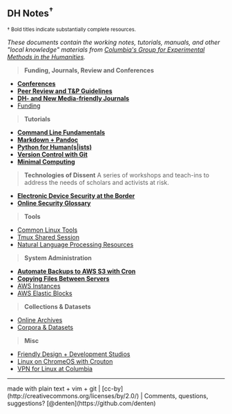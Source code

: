 ## DH Notes<sup>†</sup><sup>
<sup>† Bold titles indicate substantially complete resources.</sup>  

*These documents contain the working notes, tutorials, manuals, and other "local knowledge" materials from [Columbia's Group for Experimental Methods in the Humanities](http://xpmethod.plaintext.in/).*

> **Funding, Journals, Review and Conferences**

- **[Conferences](https://github.com/dh-notes/dhnotes/blob/master/pages/conferences.md)**
- **[Peer Review and T&P Guidelines](https://github.com/dh-notes/dhnotes/blob/master/pages/evaluating-digital-work.md)**
- **[DH- and New Media-friendly Journals](https://github.com/xpmethod/dhnotes/blob/master/pages/journals.md)**
- [Funding](https://github.com/achorg/dhfunding/blob/gh-pages/index.md)

> **Tutorials**

- **[Command Line Fundamentals][2]**
- **[Markdown + Pandoc][3]**
- **[Python for Human(s|ists)][1]**
- **[Version Control with Git][4]**
- **[Minimal Computing](https://github.com/dh-notes/dhnotes/blob/master/pages/minimal-computing.md)**

[1]: https://github.com/dh-notes/dhnotes/tree/master/tutorials/python
[2]: https://github.com/dh-notes/dhnotes/blob/master/tutorials/command-line/000-cli.md
[3]: http://programminghistorian.org/lessons/sustainable-authorship-in-plain-text-using-pandoc-and-markdown
[4]: https://github.com/xpmethod/dhnotes/blob/master/cheatsheets/githum.md

> **Technologies of Dissent**
A series of workshops and teach-ins to address the needs of scholars and
activists at risk.

- **[Electronic Device Security at the Border][5]**
- **[Online Security Glossary][6]**

[5]: https://github.com/dh-notes/dhnotes/blob/master/pages/border-security.md
[6]: https://github.com/dh-notes/dhnotes/blob/master/pages/security-key-concepts.md

> **Tools**

- [Common Linux Tools](https://github.com/dh-notes/dhnotes/blob/master/pages/linux-tools.md)
- [Tmux Shared Session](https://github.com/dh-notes/dhnotes/blob/master/pages/tmux-wemux-cheat.md)
- [Natural Language Processing Resources](https://github.com/dh-notes/dhnotes/blob/master/pages/nlp-resources.md)

> **System Administration**

- **[Automate Backups to AWS S3 with Cron](https://github.com/dh-notes/dhnotes/blob/master/pages/aws-s3-backup.md)**
- **[Copying Files Between
Servers](https://github.com/dh-notes/dhnotes/blob/master/tutorials/command-line/116-moving-data.md)**
- [AWS Instances](https://github.com/dh-notes/dhnotes/wiki/Launching-an-AWS-instance/_edit)
- [AWS Elastic Blocks](https://github.com/dh-notes/dhnotes/blob/master/pages/aws-elastic-blocks.md)

> **Collections & Datasets**

- [Online Archives](https://github.com/dh-notes/dhnotes/blob/master/pages/online-archives.md)
- [Corpora & Datasets](https://github.com/dh-notes/dhnotes/blob/master/pages/datasets.md)

> **Misc**

- [Friendly Design + Development Studios](https://github.com/xpmethod/dhnotes/blob/master/pages/design.md)
- [Linux on ChromeOS with Crouton](https://github.com/dh-notes/dhnotes/blob/master/pages/chromeos-crouton.md)
- [VPN for Linux at Columbia](https://github.com/dh-notes/dhnotes/blob/master/pages/columbia-linux-vpn.md)

<hr>
made with plain text + vim + git | 
[cc-by](http://creativecommons.org/licenses/by/2.0/) | 
Comments, questions, suggestions? [@denten](https://github.com/denten)
